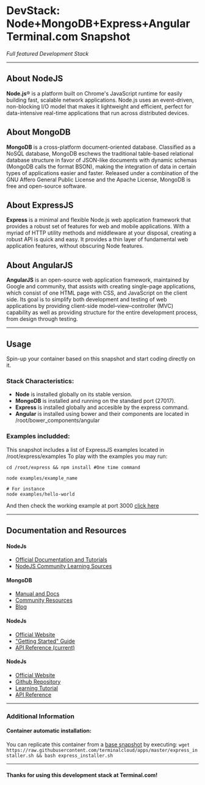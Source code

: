# **DevStack: Node+MongoDB+Express+Angular** Terminal.com Snapshot
*Full featured Development Stack*

---

## About NodeJS
**Node.js**® is a platform built on Chrome's JavaScript runtime for easily building fast, scalable network applications. Node.js uses an event-driven, non-blocking I/O model that makes it lightweight and efficient, perfect for data-intensive real-time applications that run across distributed devices.

## About MongoDB
**MongoDB** is a cross-platform document-oriented database. Classified as a NoSQL database, MongoDB eschews the traditional table-based relational database structure in favor of JSON-like documents with dynamic schemas (MongoDB calls the format BSON), making the integration of data in certain types of applications easier and faster. Released under a combination of the GNU Affero General Public License and the Apache License, MongoDB is free and open-source software.

## About ExpressJS
**Express** is a minimal and flexible Node.js web application framework that provides a robust set of features for web and mobile applications. With a myriad of HTTP utility methods and middleware at your disposal, creating a robust API is quick and easy. It provides a thin layer of fundamental web application features, without obscuring Node features. 

## About AngularJS
**AngularJS** is an open-source web application framework, maintained by Google and community, that assists with creating single-page applications, which consist of one HTML page with CSS, and JavaScript on the client side. Its goal is to simplify both development and testing of web applications by providing client-side model–view–controller (MVC) capability as well as providing structure for the entire development process, from design through testing.

---


## Usage

Spin-up your container based on this snapshot and start coding directly on it.

### Stack Characteristics:
- **Node** is installed globally on its stable version.
- **MongoDB** is installed and running on the standard port (27017).
- **Express** is installed globally and accesible by the express command.
- **Angular** is installed using bower and their components are located in /root/bower_components/angular


### Examples includded:
This snapshot includes a list of ExpressJS examples located in /root/express/examples 
To play with the examples you may run:

```
cd /root/express && npm install #One time command

node examples/example_name

# For instance
node examples/hello-world

```

And then check the working example at port 3000 [click here](http://terminalservername-3000.terminal.com)


---


## Documentation and Resources

#### NodeJs
- [Official Documentation and Tutorials](http://nodejs.org/documentation)
- [NodeJS Community Learning Sources](http://nodejs.org/community)

#### MongoDB
- [Manual and Docs](http://docs.mongodb.org)
- [Community Resources](http://www.mongodb.org/get-involved)
- [Blog](http://blog.mongodb.org)

#### NodeJs
- [Official Website](http://expressjs.com/)
- ["Getting Started" Guide](http://expressjs.com/guide.html)
- [API Reference (current)](http://expressjs.com/4x/api.html#application)

#### NodeJs
- [Official Website](https://angularjs.org/)
- [Github Repository](https://github.com/angular/angular.js)
- [Learning Tutorial](https://docs.angularjs.org/tutorial)
- [API Reference](https://docs.angularjs.org/api)

---


### Additional Information
#### Container automatic installation:
You can replicate this container from a [base snapshot](https://www.terminal.com/tiny/FzpHiTXG1K) by executing:
`wget https://raw.githubusercontent.com/terminalcloud/apps/master/express_installer.sh && bash express_installer.sh`


---

#### Thanks for using this development stack at Terminal.com!